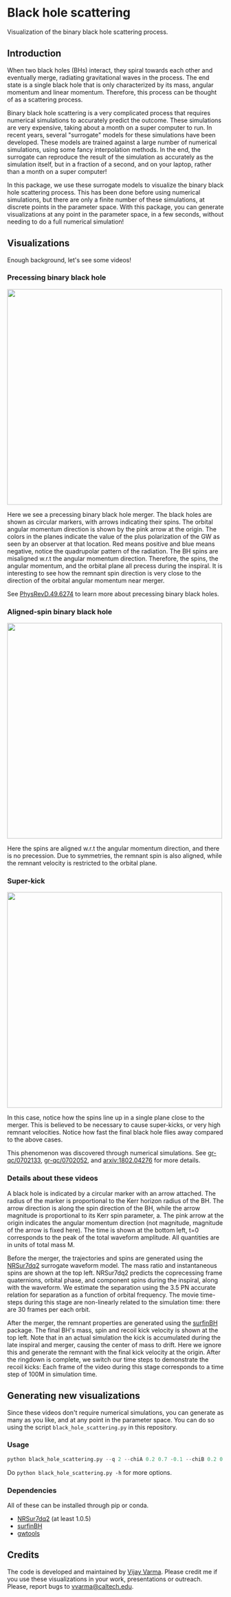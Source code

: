 # Black hole scattering
Visualization of the binary black hole scattering process.

## Introduction

When two black holes (BHs) interact, they spiral towards each other and
eventually merge, radiating gravitational waves in the process. The end state
is a single black hole that is only characterized by its mass, angular momentum
and linear momentum. Therefore, this process can be thought of as a scattering
process.

Binary black hole scattering is a very complicated process that requires
numerical simulations to accurately predict the outcome. These simulations are
very expensive, taking about a month on a super computer to run. In recent
years, several "surrogate" models for these simulations have been developed.
These models are trained against a large number of numerical simulations, using
some fancy interpolation methods. In the end, the surrogate can reproduce the
result of the simulation as accurately as the simulation itself, but in a
fraction of a second, and on your laptop, rather than a month on a super
computer!

In this package, we use these surrogate models to visualize the binary black
hole scattering process. This has been done before using numerical simulations,
but there are only a finite number of these simulations, at discrete points in
the parameter space. With this package, you can generate visualizations at any
point in the parameter space, in a few seconds, without needing to do a full
numerical simulation!

## Visualizations

Enough background, let's see some videos! 

### Precessing binary black hole

<img src="animations/precessing.gif" width="500"/> 

Here we see a precessing binary black hole merger. The black holes are
shown as circular markers, with arrows indicating their spins. The orbital
angular momentum direction is shown by the pink arrow at the origin. The colors
in the planes indicate the value of the plus polarization of the GW as seen by
an observer at that location. Red means positive and blue means negative,
notice the quadrupolar pattern of the radiation.  The BH spins are misaligned
w.r.t the angular momentum direction. Therefore, the spins, the angular
momentum, and the orbital plane all precess during the inspiral. It is
interesting to see how the remnant spin direction is very close to the
direction of the orbital angular momentum near merger.

See
[PhysRevD.49.6274](https://journals.aps.org/prd/abstract/10.1103/PhysRevD.49.6274)
to learn more about precessing binary black holes.

### Aligned-spin binary black hole

<img src="animations/aligned.gif" width="500"/> 

Here the spins are aligned w.r.t the angular momentum direction, and there
is no precession. Due to symmetries, the remnant spin is also aligned,
while the remnant velocity is restricted to the orbital plane.

### Super-kick

<img src="animations/super_kick.gif" width="500"/> 

In this case, notice how the spins line up in a single plane close to the
merger. This is believed to be necessary to cause super-kicks, or very high
remnant velocities. Notice how fast the final black hole flies away compared
to the above cases.

This phenomenon was discovered through numerical simulations. See
[gr-qc/0702133](https://arxiv.org/abs/gr-qc/0702133),
[gr-qc/0702052](https://arxiv.org/abs/gr-qc/0702052), and
[arxiv:1802.04276](https://arxiv.org/abs/1802.04276) for more details.

### Details about these videos

A black hole is indicated by a circular marker with an arrow attached. The
radius of the marker is proportional to the Kerr horizon radius of the BH. The
arrow direction is along the spin direction of the BH, while the arrow
magnitude is proportional to its Kerr spin parameter, a. The pink arrow at the
origin indicates the angular momentum direction (not magnitude, magnitude of
the arrow is fixed here). The time is shown at the bottom left, t=0 corresponds
to the peak of the total waveform amplitude. All quantities are in units of
total mass M.

Before the merger, the trajectories and spins are generated using the
[NRSur7dq2](https://pypi.org/project/NRSur7dq2/) surrogate waveform model.  The
mass ratio and instantaneous spins are shown at the top left. NRSur7dq2
predicts the coprecessing frame quaternions, orbital phase, and component spins
during the inspiral, along with the waveform. We estimate the separation using
the 3.5 PN accurate relation for separation as a function of orbital frequency.
The movie time-steps during this stage are non-linearly related to the
simulation time: there are 30 frames per each orbit.

After the merger, the remnant properties are generated using the
[surfinBH](https://pypi.org/project/surfinBH/) package. The final BH's mass,
spin and recoil kick velocity is shown at the top left. Note that in an actual
simulation the kick is accumulated during the late inspiral and merger, causing
the center of mass to drift. Here we ignore this and generate the remnant with
the final kick velocity at the origin. After the ringdown is complete, we
switch our time steps to demonstrate the recoil kicks: Each frame of the video
during this stage corresponds to a time step of 100M in simulation time.

## Generating new visualizations

Since these videos don't require numerical simulations, you can generate as
many as you like, and at any point in the parameter space.  You can do so using
the script ```black_hole_scattering.py``` in this repository.

### Usage
```python
python black_hole_scattering.py --q 2 --chiA 0.2 0.7 -0.1 --chiB 0.2 0.6 0.1
```

Do ```python black_hole_scattering.py -h``` for more options.

### Dependencies

All of these can be installed through pip or conda.
* [NRSur7dq2](https://pypi.org/project/NRSur7dq2) (at least 1.0.5)  
* [surfinBH](https://pypi.org/project/surfinBH/)
* [gwtools](https://pypi.org/project/gwtools/)

## Credits
The code is developed and maintained by [Vijay
Varma](http://www.tapir.caltech.edu/~vvarma/).  Please credit me if you use
these visualizations in your work, presentations or outreach.  Please, report
bugs to
[&#118;&#118;&#097;&#114;&#109;&#097;&#064;&#099;&#097;&#108;&#116;&#101;&#099;&#104;&#046;&#101;&#100;&#117;](mailto:&#118;&#118;&#097;&#114;&#109;&#097;&#064;&#099;&#097;&#108;&#116;&#101;&#099;&#104;&#046;&#101;&#100;&#117;).  
